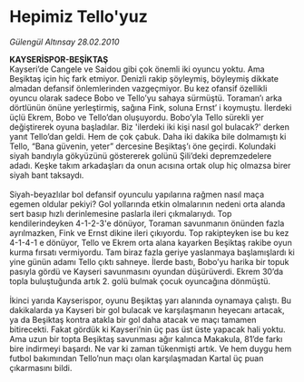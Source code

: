 # Hepimiz Tello'yuz

*Gülengül Altınsay 28.02.2010*

<div class="taraf_structure_2col_1zq">
<div class="margen_n">



 <p><strong>KAYSERİSPOR-BEŞİKTAŞ</strong> <br/>Kayseri’de Cangele ve Saidou gibi çok önemli iki oyuncu yoktu. Ama Beşiktaş için hiç fark etmiyor. Denizli rakip şöyleymiş, böyleymiş dikkate almadan defansif önlemlerinden vazgeçmiyor. Bu kez ofansif özellikli oyuncu olarak sadece Bobo ve Tello’yu sahaya sürmüştü. Toraman’ı arka dörtlünün önüne yerleştirmiş, sağına Fink, soluna Ernst’ i koymuştu. İlerdeki üçlü Ekrem, Bobo ve Tello’dan oluşuyordu. Bobo’yla Tello sürekli yer değiştirerek oyuna başladılar. Biz 'ilerdeki iki kişi nasıl gol bulacak?' derken yanıt Tello’dan geldi. Hem de çok çabuk. Daha iki dakika bile dolmamıştı ki Tello, “Bana güvenin, yeter” dercesine Beşiktaş’ı öne geçirdi. Kolundaki siyah bandıyla gökyüzünü göstererek golünü Şili’deki depremzedelere adadı. Keşke takım arkadaşları da onun acısına ortak olup hiç olmazsa birer siyah bant taksaydı. <br/><br/>Siyah-beyazlılar bol defansif oyunculu yapılarına rağmen nasıl maça egemen oldular pekiyi? Gol yollarında etkin olmalarının nedeni orta alanda sert basıp hızlı derinlemesine paslarla ileri çıkmalarıydı. Top kendilerindeyken 4-1-2-3'e dönüyor, Toraman savunmanın önünden fazla ayrılmazken, Fink ve Ernst dikine ileri çıkıyordu. Top rakipteyken ise bu kez 4-1-4-1 e dönüyor, Tello ve Ekrem orta alana kayarken Beşiktaş rakibe oyun kurma fırsatı vermiyordu. Tam biraz fazla geriye yaslanmaya başlamışlardı ki yine günün adamı Tello çıktı sahneye. İlerde bastı, Bobo’yu harika bir topuk pasıyla gördü ve Kayseri savunmasını oyundan düşürüverdi. Ekrem 30’da topla buluştuğunda artık 2. golü bulmak çocuk oyuncağına dönmüştü. <br/><br/>İkinci yarıda Kayserispor, oyunu Beşiktaş yarı alanında oynamaya çalıştı. Bu dakikalarda ya Kayseri bir gol bulacak ve karşılaşmanın heyecanı artacak, ya da Beşiktaş kontra atakla bir gol daha atacak ve maçı tamamen bitirecekti. Fakat gördük ki Kayseri’nin üç pas üst üste yapacak hali yoktu. Ama uzun bir topta Beşiktaş savunması ağır kalınca Makakula, 81’de farkı bire indirmeyi başardı. Ne var ki zaman tükenmişti artık. Ve hem duygu hem futbol bakımından Tello’nun maçı olan karşılaşmadan Kartal üç puan çıkarmasını bildi. </p>
<br/>
<br/>
<br/>



<br/>


<div id="taraf_not">
</div>

</div>


</div>
